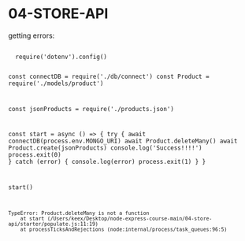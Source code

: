 # 04-STORE-API
getting errors:

<code>
  require('dotenv').config()

const connectDB = require('./db/connect')
const Product = require('./models/product')

const jsonProducts = require('./products.json')

const start = async () => {
  try {
    await connectDB(process.env.MONGO_URI)
    await Product.deleteMany()
    await Product.create(jsonProducts)
    console.log('Success!!!!')
    process.exit(0)
  } catch (error) {
    console.log(error)
    process.exit(1)
  }
}

start()

  <code>
TypeError: Product.deleteMany is not a function
    at start (/Users/keex/Desktop/node-express-course-main/04-store-api/starter/populate.js:11:19)
    at processTicksAndRejections (node:internal/process/task_queues:96:5)
